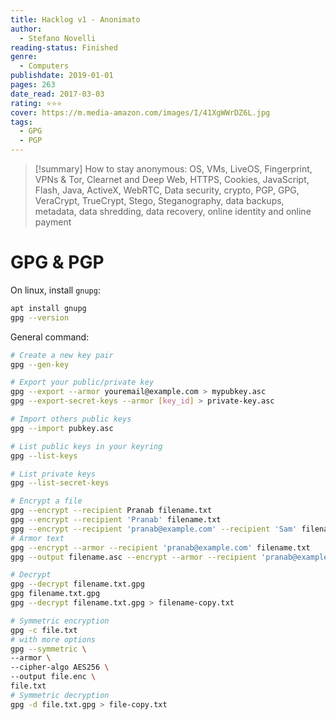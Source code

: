 ```yaml
---
title: Hacklog v1 - Anonimato
author:
  - Stefano Novelli
reading-status: Finished
genre:
  - Computers
publishdate: 2019-01-01
pages: 263
date_read: 2017-03-03
rating: ⭐⭐⭐
cover: https://m.media-amazon.com/images/I/41XgWWrDZ6L.jpg
tags:
  - GPG
  - PGP
---
```

>[!summary]
>How to stay anonymous: OS, VMs, LiveOS, Fingerprint, VPNs & Tor, Clearnet and Deep Web, HTTPS, Cookies, JavaScript, Flash, Java, ActiveX, WebRTC, Data security, crypto, PGP, GPG, VeraCrypt, TrueCrypt, Stego, Steganography, data backups, metadata, data shredding, data recovery, online identity and online payment

# GPG & PGP

On linux, install `gnupg`:
```sh
apt install gnupg
gpg --version
```

General command:
```sh
# Create a new key pair
gpg --gen-key

# Export your public/private key
gpg --export --armor youremail@example.com > mypubkey.asc
gpg --export-secret-keys --armor [key_id] > private-key.asc

# Import others public keys
gpg --import pubkey.asc

# List public keys in your keyring
gpg --list-keys

# List private keys
gpg --list-secret-keys

# Encrypt a file
gpg --encrypt --recipient Pranab filename.txt  
gpg --encrypt --recipient 'Pranab' filename.txt  
gpg --encrypt --recipient 'pranab@example.com' --recipient 'Sam' filename.txt
# Armor text
gpg --encrypt --armor --recipient 'pranab@example.com' filename.txt
gpg --output filename.asc --encrypt --armor --recipient 'pranab@example.com' filename.txt

# Decrypt
gpg --decrypt filename.txt.gpg  
gpg filename.txt.gpg  
gpg --decrypt filename.txt.gpg > filename-copy.txt

# Symmetric encryption
gpg -c file.txt  
# with more options  
gpg --symmetric \  
--armor \  
--cipher-algo AES256 \  
--output file.enc \  
file.txt
# Symmetric decryption
gpg -d file.txt.gpg > file-copy.txt
```
